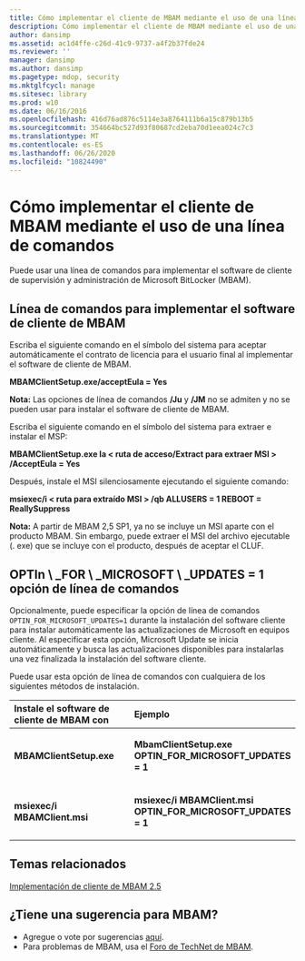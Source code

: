 ```yaml
---
title: Cómo implementar el cliente de MBAM mediante el uso de una línea de comandos
description: Cómo implementar el cliente de MBAM mediante el uso de una línea de comandos
author: dansimp
ms.assetid: ac1d4ffe-c26d-41c9-9737-a4f2b37fde24
ms.reviewer: ''
manager: dansimp
ms.author: dansimp
ms.pagetype: mdop, security
ms.mktglfcycl: manage
ms.sitesec: library
ms.prod: w10
ms.date: 06/16/2016
ms.openlocfilehash: 416d76ad876c5114e3a8764111b6a15c879b13b5
ms.sourcegitcommit: 354664bc527d93f80687cd2eba70d1eea024c7c3
ms.translationtype: MT
ms.contentlocale: es-ES
ms.lasthandoff: 06/26/2020
ms.locfileid: "10824490"
---
```

# Cómo implementar el cliente de MBAM mediante el uso de una línea de comandos


Puede usar una línea de comandos para implementar el software de cliente de supervisión y administración de Microsoft BitLocker (MBAM).

## Línea de comandos para implementar el software de cliente de MBAM


Escriba el siguiente comando en el símbolo del sistema para aceptar automáticamente el contrato de licencia para el usuario final al implementar el software de cliente de MBAM.

**MBAMClientSetup.exe/acceptEula = Yes**

**Nota:**  Las opciones de línea de comandos **/Ju** y **/JM** no se admiten y no se pueden usar para instalar el software de cliente de MBAM.

 

Escriba el siguiente comando en el símbolo del sistema para extraer e instalar el MSP:

**MBAMClientSetup.exe la &lt; ruta de acceso/Extract para extraer MSI &gt; /AcceptEula = Yes**

Después, instale el MSI silenciosamente ejecutando el siguiente comando:

**msiexec/i &lt; ruta para extraído MSI &gt; /qb ALLUSERS = 1 REBOOT = ReallySuppress**

**Nota:**  A partir de MBAM 2,5 SP1, ya no se incluye un MSI aparte con el producto MBAM. Sin embargo, puede extraer el MSI del archivo ejecutable (. exe) que se incluye con el producto, después de aceptar el CLUF.

 

## <a href="" id="optin-for-microsoft-updates-1-command-line-option"></a>OPTIn \ _FOR \ _MICROSOFT \ _UPDATES = 1 opción de línea de comandos


Opcionalmente, puede especificar la opción de línea de comandos `OPTIN_FOR_MICROSOFT_UPDATES=1` durante la instalación del software cliente para instalar automáticamente las actualizaciones de Microsoft en equipos cliente. Al especificar esta opción, Microsoft Update se inicia automáticamente y busca las actualizaciones disponibles para instalarlas una vez finalizada la instalación del software cliente.

Puede usar esta opción de línea de comandos con cualquiera de los siguientes métodos de instalación.

<table>
<colgroup>
<col width="50%" />
<col width="50%" />
</colgroup>
<thead>
<tr class="header">
<th align="left">Instale el software de cliente de MBAM con</th>
<th align="left">Ejemplo</th>
</tr>
</thead>
<tbody>
<tr class="odd">
<td align="left"><p><strong>MBAMClientSetup.exe</strong></p></td>
<td align="left"><p><strong>MbamClientSetup.exe OPTIN_FOR_MICROSOFT_UPDATES = 1</strong></p></td>
</tr>
<tr class="even">
<td align="left"><p><strong>msiexec/i MBAMClient.msi</strong></p></td>
<td align="left"><p><strong>msiexec/i MBAMClient.msi OPTIN_FOR_MICROSOFT_UPDATES = 1</strong></p></td>
</tr>
</tbody>
</table>

 


## Temas relacionados


[Implementación de cliente de MBAM 2.5](deploying-the-mbam-25-client.md)

 

 
## ¿Tiene una sugerencia para MBAM?
- Agregue o vote por sugerencias [aquí](http://mbam.uservoice.com/forums/268571-microsoft-bitlocker-administration-and-monitoring). 
- Para problemas de MBAM, usa el [Foro de TechNet de MBAM](https://social.technet.microsoft.com/Forums/home?forum=mdopmbam).




